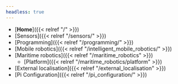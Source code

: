 ```yaml
---
headless: true
---
```


- [**Home**]({{< relref "/" >}})
- [Sensors]({{< relref "/sensors/" >}})
- [Programming]({{< relref "/programming/" >}})
- [Mobile robotics]({{< relref "/intelligent_mobile_robotics/" >}})
- [Maritime robotics]({{< relref "/maritime_robotics" >}})
  - [Platform]({{< relref "/maritime_robotics/platform" >}})
- [External localisation]({{< relref "/external_localisation" >}})
- [Pi Configuration]({{< relref "/pi_configuration/" >}})
<br />
<br />
